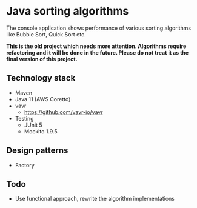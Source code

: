 # Java sorting algorithms

The console application shows performance of various sorting algorithms like Bubble Sort, Quick Sort etc.

**This is the old project which needs more attention. Algorithms require refactoring and it will be done in the future. Please do not treat
it as the final version of this project.**

## Technology stack

- Maven
- Java 11 (AWS Coretto)
- vavr
  - https://github.com/vavr-io/vavr
- Testing
  - JUnit 5
  - Mockito 1.9.5

## Design patterns

- Factory

## Todo

- Use functional approach, rewrite the algorithm implementations
